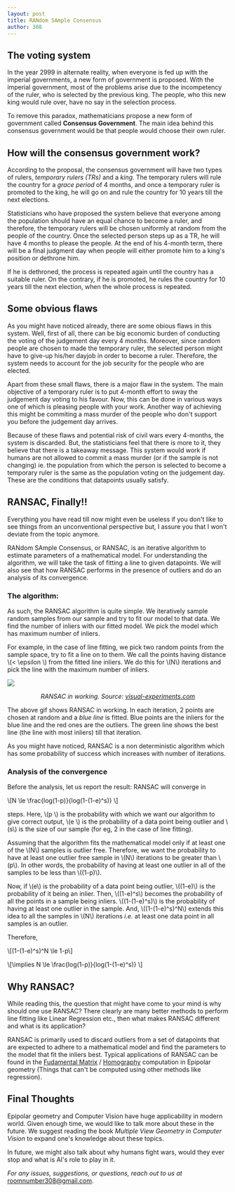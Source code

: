 ```yaml
---
layout: post
title: RANdom SAmple Consensus
author: 308
---
```


## The voting system

In the year 2999 in alternate reality, when everyone is fed up with the imperial governments, a new form of government is proposed. With the imperial government, most of the problems arise due to the incompetency of the ruler, who is selected by the previous king. The people, who this new king would rule over, have no say in the selection process. 

To remove this paradox, mathematicians propose a new form of government called **Consensus Government**. The main idea behind this consensus government would be that people would choose their own ruler.

## How will the consensus government work?

According to the proposal, the consensus government will have two types of rulers, *temporary rulers (TRs)* and a *king*. The temporary rulers will rule the country for a *grace period* of 4 months, and once a temporary ruler is promoted to the king, he will go on and rule the country for 10 years till the next elections.

Statisticians who have proposed the system believe that everyone among the population should have an equal chance to become a ruler, and therefore, the temporary rulers will be chosen uniformly at random from the people of the country. Once the selected person steps up as a TR, he will have 4 months to please the people. At the end of his 4-month term, there will be a final judgment day when people will either promote him to a king's position or dethrone him.

If he is dethroned, the process is repeated again until the country has a suitable ruler. On the contrary, if he is promoted, he rules the country for 10 years till the next election, when the whole process is repeated.

## Some obvious flaws

As you might have noticed already, there are some obious flaws in this system. Well, first of all, there can be big economic burden of conducting the voting of the judgement day every 4 months. Moreover, since random people are chosen to made the temporary ruler, the selected person might have to give-up his/her dayjob in order to become a ruler. Therefore, the system needs to account for the job security for the people who are elected.

Apart from these small flaws, there is a major flaw in the system. The main objective of a temporary ruler is to put 4-month effort to sway the judgement day voting to his favour. Now, this can be done in various ways one of which is pleasing people with your work. Another way of achieving this might be commiting a mass murder of the people who don't support you before the judgement day arrives.

Because of these flaws and potential risk of civil wars every 4-months, the system is discarded. But, the statisticians feel that there is more to it, they believe that there is a takeaway message. This system would work if humans are not allowed to commit a mass murder (or if the sample is not changing) ie. the population from which the person is selected to become a temporary ruler is the same as the population voting on the judgement day. These are the conditions that datapoints usually satisfy.

## RANSAC, Finally!!

Everything you have read till now might even be useless if you don't like to see things from an unconventional perspective but, I assure you that I won't deviate from the topic anymore.

RANdom SAmple Consensus, or RANSAC, is an iterative algorithm to estimate parameters of a mathematical model. For understanding the algorithm, we will take the task of fitting a line to given datapoints. We will also see that how RANSAC performs in the presence of outliers and do an analysis of its convergence.

### The algorithm:
As such, the RANSAC algorithm is quite simple. We iteratively sample random samples from our sample and try to fit our model to that data. We find the number of inliers with our fitted model. We pick the model which has maximum number of inliers.

For example, in the case of line fitting, we pick two random points from the sample space, try to fit a line on to them. We call the points having distance \\(< \epsilon \\) from the fitted line inliers. We do this for \\(N\\) iterations and pick the line with the maximum number of inliers.

![](https://lh3.googleusercontent.com/proxy/zHRkWxBbleexFl6gfUvPg0t-3NX4DgEeQPER3ALTLBHbeQihR4pOrUbsX4i7TkFrhs-vdoxylxN1QAO_mrEx9DZhH1G_zI0gGViAXj786sE8i3B_EFzDvCfFJZa62EoJgiqYj8waq-qd-i7Gz2-rq0kE)

<center><i>RANSAC in working. Source: </i><a href="http://www.visual-experiments.com/tag/ransac/"><i>visual-experiments.com</i></a></center>


The above gif shows RANSAC in working. In each iteration, 2 points are chosen at random and a *blue line* is fitted. Blue points are the inliers for the blue line and the red ones are the outliers. The green line shows the best line (the line with most inliers) till that iteration.

As you might have noticed, RANSAC is a non deterministic algorithm which has some probability of success which increases with number of iterations.

### Analysis of the convergence

Before the analysis, let us report the result:
RANSAC will converge in

\\[N \le \frac{log(1-p)}{log(1-(1-e)^s)} \\]

steps. Here, \\(p \\) is the probability with which we want our algorithm to give correct output, \\(e \\) is the probability of a data point being outlier and \\(s\\) is the size of our sample (for eg, 2 in the case of line fitting).

Assuming that the algorithm fits the mathematical model only if at least one of the \\(N\\) samples is outlier free. Therefore, we want the probability to have at least one outlier free sample in \\(N\\) iterations to be greater than \\(p\\). In other words, the probability of having at least one outlier in all of the samples to be less than \\((1-p)\\).

Now, if \\(e\\) is the probability of a data point being outlier, \\((1-e)\\) is the probability of it being an inlier. Then, \\((1-e)^s\\) becomes the probability of all the points in a sample being inliers. \\((1-(1-e)^s)\\) is the probability of having at least one outlier in the sample. And, \\((1-(1-e)^s)^N\\) extends this idea to all the samples in \\(N\\) iterations *i.e.* at least one data point in all samples is an outlier.

Therefore,

\\[(1-(1-e)^s)^N \le 1-p\\]

\\[\implies N \le \frac{log(1-p)}{log(1-(1-e)^s)} \\]

## Why RANSAC?

While reading this, the question that might have come to your mind is why should one use RANSAC? There clearly are many better methods to perform line fitting like Linear Regression etc., then what makes RANSAC different and what is its application?

RANSAC is primarily used to discard outliers from a set of datapoints that are expected to adhere to a mathematical model and find the parameters to the model that fit the inliers best. Typical applications of RANSAC can be found in the [Fudamental Matrix](https://en.wikipedia.org/wiki/Fundamental_matrix_(computer_vision)#:~:text=The%20fundamental%20matrix%20is%20a%20relationship%20between%20any%20two%20images,can%20occur%20in%20both%20images.) / [Homography](https://en.wikipedia.org/wiki/Homography) computation in Epipolar geometry (Things that can't be computed using other methods like regression).

## Final Thoughts

Epipolar geometry and Computer Vision have huge applicability in modern world. Given enough time, we would like to talk more about these in the future. We suggest reading the book *Multiple View Geometry in Computer Vision* to expand one's knowledge about these topics.

In future, we might also talk about why humans fight wars, would they ever stop and what is AI's role to play in it.

*For any issues, suggestions, or questions, reach out to us at* roomnumber308@gmail.com.